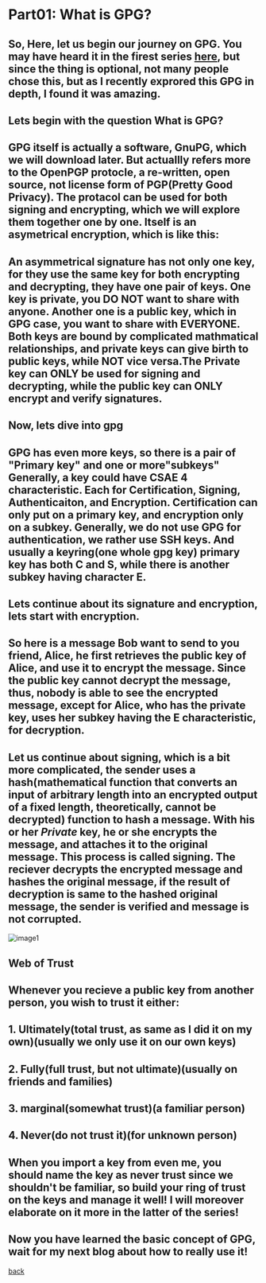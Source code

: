 # Part01: What is GPG?
## So, Here, let us begin our journey on GPG. You may have heard it in the firest series [here](https://qqiumax.github.io/blog/controlling-using-git/), but since the thing is optional, not many people chose this, but as I recently exprored this GPG in depth, I found it was amazing.
## Lets begin with the question What is GPG?
## GPG itself is actually a software, GnuPG, which we will download later. But actuallly refers more to the OpenPGP protocle, a re-written, open source, not license form of PGP(Pretty Good Privacy). The protacol can be used for both  signing and encrypting, which we will explore them together one by one. Itself is an asymetrical encryption, which is like this: 
## An asymmetrical signature has not only one key, for they use the same key for both encrypting and decrypting, they have one **pair** of keys. One key is private, you **DO NOT** want to share with anyone. Another one is a public key, which in GPG case, you want to share with EVERYONE. Both keys are bound by complicated mathmatical relationships, and private keys can give birth to public keys, while **NOT** vice versa.The Private key can **ONLY** be used for signing and decrypting, while the public key can **ONLY** encrypt and verify signatures.
## Now, lets dive into gpg
## GPG has even more keys, so there is a pair of "Primary key" and one or more"subkeys" Generally, a key could have CSAE 4 characteristic. Each for Certification, Signing, Authenticaiton, and Encryption. Certification can only put on a primary key, and encryption only on a subkey. Generally, we do not use GPG for authentication, we rather use SSH keys. And usually a keyring(one whole gpg key) primary key has both C and S, while there is another subkey having character E. 
## Lets continue about its signature and encryption, lets start with encryption.
## So here is a message Bob want to send to you friend, Alice, he first retrieves the public key of Alice, and use it to encrypt the message. Since the public key cannot decrypt the message, thus, nobody is able to see the encrypted message, except for Alice, who has the private key, uses her subkey having the E characteristic, for decryption.
## Let us continue about signing, which is a bit more complicated, the sender uses a hash(mathematical function that converts an input of arbitrary length into an encrypted output of a fixed length, theoretically, cannot be decrypted) function to hash a message. With his or her *Private* key, he or she encrypts the message, and attaches it to the original message. This process is called signing. The reciever decrypts the encrypted message and hashes the original message, if the result of decryption is same to the hashed original message, the sender is verified and message is not corrupted.
![image1](https://qqiumax.github.io/blog/what-is-gpg/sign.png)

## Web of Trust 
## Whenever you recieve a public key from another person, you wish to trust it either:
## 1. Ultimately(total trust, as same as I did it on my own)(usually we only use it on our own keys)
## 2. Fully(full trust, but not ultimate)(usually on friends and families)
## 3. marginal(somewhat trust)(a familiar person)
## 4. Never(do not trust it)(for unknown person)
## When you import a key from even me, you should name the key as never trust since we shouldn't be familiar, so build your ring of trust on the keys and manage it well! I will moreover elaborate on it more in the latter of the series!

## Now you have learned the basic concept of GPG, wait for my next blog about how to really use it!
[back](https://qqiumax.github.io/home/)